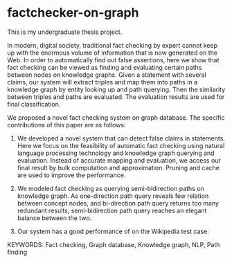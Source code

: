 # factchecker-on-graph

This is my undergraduate thesis project.


In modern, digital society, traditional fact checking by expert cannot keep up with the enormous volume of information that is now generated on the Web. In order to automatically find out false assertions, here we show that fact checking can be viewed as finding and evaluating certain paths between nodes on knowledge graphs. Given a statement with several claims, our system will extract triples and map them into paths in a knowledge graph by entity looking up and path querying. Then the similarity between triples and paths are evaluated. The evaluation results are used for final classification.

We proposed a novel fact checking system on graph database. The specific contributions of this paper are as follows:

1. We developed a novel system that can detect false claims in statements. Here we focus on the feasibility of automatic fact checking using natural language processing technology and knowledge graph querying and evaluation. Instead of accurate mapping and evaluation, we access our final result by bulk computation and approximation. Pruning and cache are used to improve the performance.

2. We modeled fact checking as querying semi-bidirection paths on knowledge graph. As one-direction path query reveals few relation between concept nodes, and bi-direction path query returns too many redundant results, semi-bidirection path query reaches an elegant balance between the two.

3. Our system has a good performance of on the Wikipedia test case.

KEYWORDS: Fact checking, Graph database, Knowledge graph, NLP, Path finding
